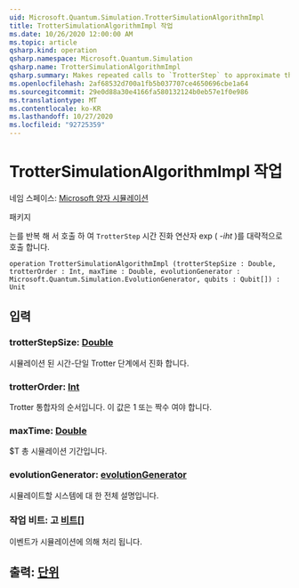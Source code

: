 ```yaml
---
uid: Microsoft.Quantum.Simulation.TrotterSimulationAlgorithmImpl
title: TrotterSimulationAlgorithmImpl 작업
ms.date: 10/26/2020 12:00:00 AM
ms.topic: article
qsharp.kind: operation
qsharp.namespace: Microsoft.Quantum.Simulation
qsharp.name: TrotterSimulationAlgorithmImpl
qsharp.summary: Makes repeated calls to `TrotterStep` to approximate the time-evolution operator exp(_-iHt_).
ms.openlocfilehash: 2af68532d700a1fb5b037707ce4650696cbe1a64
ms.sourcegitcommit: 29e0d88a30e4166fa580132124b0eb57e1f0e986
ms.translationtype: MT
ms.contentlocale: ko-KR
ms.lasthandoff: 10/27/2020
ms.locfileid: "92725359"
---
```

# <a name="trottersimulationalgorithmimpl-operation"></a>TrotterSimulationAlgorithmImpl 작업

네임 스페이스: [Microsoft 양자 시뮬레이션](xref:Microsoft.Quantum.Simulation)

패키지 [](https://nuget.org/packages/)


는를 반복 해 서 호출 하 여 `TrotterStep` 시간 진화 연산자 exp ( _-iht_ )를 대략적으로 호출 합니다.

```qsharp
operation TrotterSimulationAlgorithmImpl (trotterStepSize : Double, trotterOrder : Int, maxTime : Double, evolutionGenerator : Microsoft.Quantum.Simulation.EvolutionGenerator, qubits : Qubit[]) : Unit
```


## <a name="input"></a>입력

### <a name="trotterstepsize--double"></a>trotterStepSize: [Double](xref:microsoft.quantum.lang-ref.double)

시뮬레이션 된 시간-단일 Trotter 단계에서 진화 합니다.


### <a name="trotterorder--int"></a>trotterOrder: [Int](xref:microsoft.quantum.lang-ref.int)

Trotter 통합자의 순서입니다. 이 값은 1 또는 짝수 여야 합니다.


### <a name="maxtime--double"></a>maxTime: [Double](xref:microsoft.quantum.lang-ref.double)

$T 총 시뮬레이션 기간입니다.


### <a name="evolutiongenerator--evolutiongenerator"></a>evolutionGenerator: [evolutionGenerator](xref:Microsoft.Quantum.Simulation.EvolutionGenerator)

시뮬레이트할 시스템에 대 한 전체 설명입니다.


### <a name="qubits--qubit"></a>작업 비트: 고 [비트](xref:microsoft.quantum.lang-ref.qubit)[]

이벤트가 시뮬레이션에 의해 처리 됩니다.



## <a name="output--unit"></a>출력: [단위](xref:microsoft.quantum.lang-ref.unit)

